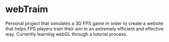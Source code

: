 # webTraim
Personal project that simulates a 3D FPS game in order to create a website that helps FPS players train their aim in an extremely efficient and effective way. Currently learning webGL through a tutorial process.

